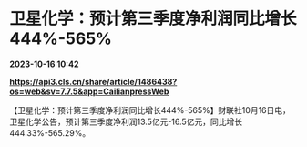 # 卫星化学：预计第三季度净利润同比增长444%-565%

**2023-10-16 10:42**

**https://api3.cls.cn/share/article/1486438?os=web&sv=7.7.5&app=CailianpressWeb**

【卫星化学：预计第三季度净利润同比增长444%-565%】财联社10月16日电，卫星化学公告，预计第三季度净利润13.5亿元-16.5亿元，同比增长444.33%-565.29%。